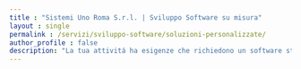 ```yaml
---
title : "Sistemi Uno Roma S.r.l. | Sviluppo Software su misura"
layout : single
permalink : /servizi/sviluppo-software/soluzioni-personalizzate/
author_profile : false
description: "La tua attivitá ha esigenze che richiedono un software studiato su misura? Sistemi Uno Roma offre software personalizzati per risolvere ogni problematica."
---
```

